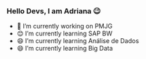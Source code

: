 ### Hello Devs, I am Adriana 😉

<!--
**AdrianaAlves777/AdrianaAlves777** is a ✨ _special_ ✨ repository because its `README.md` (this file) appears on your GitHub profile.

Here are some ideas to get you started:
 -->

- :office: I’m currently working on PMJG
- :blush: I’m currently learning SAP BW
- :smile: I’m currently learning Análise de Dados
- :smile: I’m currently learning Big Data

